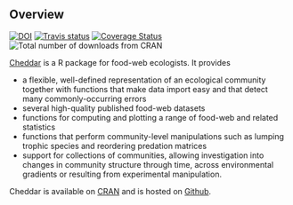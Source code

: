 ## Overview

[![DOI](https://zenodo.org/badge/doi/10.5281/zenodo.49906.svg)](http://dx.doi.org/10.5281/zenodo.49906)
[![Travis status](https://travis-ci.org/quicklizard99/cheddar.svg?branch=master)](https://travis-ci.org/quicklizard99/cheddar)
[![Coverage Status](https://coveralls.io/repos/quicklizard99/cheddar/badge.svg?branch=master)](https://coveralls.io/r/quicklizard99/cheddar?branch=master)
![Total number of downloads from CRAN](https://cranlogs.r-pkg.org/badges/grand-total/cheddar)

[Cheddar](http://quicklizard99.github.com/cheddar/) is a R package for food-web ecologists. It provides 

* a flexible, well-defined representation of an ecological community together with functions that make data import easy and that detect many commonly-occurring errors
* several high-quality published food-web datasets
* functions for computing and plotting a range of food-web and related statistics
* functions that perform community-level manipulations such as lumping trophic species and reordering predation matrices
* support for collections of communities, allowing investigation into changes in community structure through time, across environmental gradients or resulting from experimental manipulation.

Cheddar is available on [CRAN](https://CRAN.R-project.org/package=cheddar) and is hosted on [Github](https://github.com/quicklizard99/cheddar).
